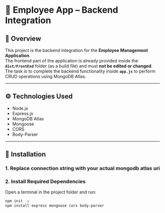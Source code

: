 # 🧾 Employee App – Backend Integration

## 📖 Overview
This project is the backend integration for the **Employee Management Application**.  
The frontend part of the application is already provided inside the **`dist/FrontEnd`** folder (as a build file) and must **not be edited or changed**.  
The task is to complete the backend functionality inside **`app.js`** to perform CRUD operations using MongoDB Atlas.

---

## ⚙️ Technologies Used
- Node.js  
- Express.js  
- MongoDB Atlas  
- Mongoose  
- CORS  
- Body-Parser  

---

## 🚀  Installation
### 1. Replace connection string with your actual mongodb atlas uri
### 2. Install Required Dependencies
Open a terminal in the project folder and run:
```bash
npm init -y
npm install express mongoose cors body-parser
